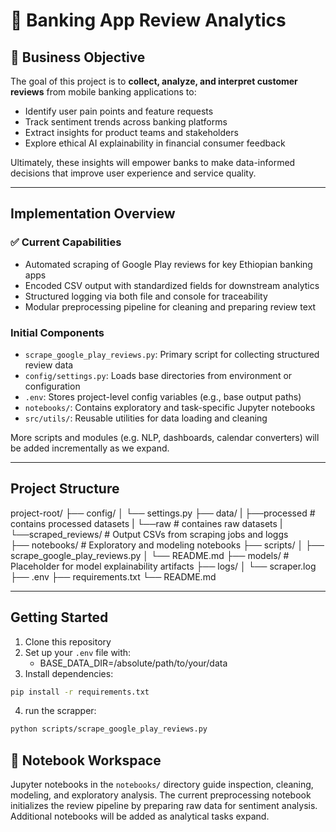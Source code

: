 # 🏦 Banking App Review Analytics

## 📌 Business Objective

The goal of this project is to **collect, analyze, and interpret customer reviews** from mobile banking applications to:

-  Identify user pain points and feature requests
-  Track sentiment trends across banking platforms
-  Extract insights for product teams and stakeholders
-  Explore ethical AI explainability in financial consumer feedback

Ultimately, these insights will empower banks to make data-informed decisions that improve user experience and service quality.

---

## Implementation Overview

### ✅ Current Capabilities
- Automated scraping of Google Play reviews for key Ethiopian banking apps
- Encoded CSV output with standardized fields for downstream analytics
- Structured logging via both file and console for traceability
- Modular preprocessing pipeline for cleaning and preparing review text

### Initial Components
- `scrape_google_play_reviews.py`: Primary script for collecting structured review data
- `config/settings.py`: Loads base directories from environment or configuration
- `.env`: Stores project-level config variables (e.g., base output paths)
- `notebooks/`: Contains exploratory and task-specific Jupyter notebooks
- `src/utils/`: Reusable utilities for data loading and cleaning


More scripts and modules (e.g. NLP, dashboards, calendar converters) will be added incrementally as we expand.

---

## Project Structure
project-root/
├── config/
│   └── settings.py
├── data/ 
|   ├──processed                # contains processed datasets
|   └──raw                      # containes raw datasets
|       └──scraped_reviews/           # Output CSVs from scraping jobs and loggs              
├── notebooks/                 # Exploratory and modeling notebooks
├── scripts/
│   ├── scrape_google_play_reviews.py
│   └── README.md
├── models/                   # Placeholder for model explainability artifacts
├── logs/
│   └── scraper.log
├── .env
├── requirements.txt
└── README.md


---

##  Getting Started

1. Clone this repository
2. Set up your `.env` file with:
    - BASE_DATA_DIR=/absolute/path/to/your/data
3. Install dependencies:
```bash
pip install -r requirements.txt
```
4. run the scrapper:
```bash
python scripts/scrape_google_play_reviews.py
```

## 📘 Notebook Workspace

Jupyter notebooks in the `notebooks/` directory guide inspection, cleaning, modeling, and exploratory analysis. The current preprocessing notebook initializes the review pipeline by preparing raw data for sentiment analysis. Additional notebooks will be added as analytical tasks expand.
